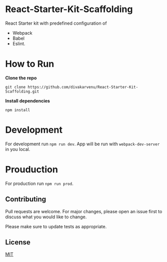# React-Starter-Kit-Scaffolding
React Starter kit with predefined configuration of
- Webpack
- Babel
- Eslint.

# How to Run
**Clone the repo**

```git clone https://github.com/divakarvenu/React-Starter-Kit-Scaffolding.git ```

**Install dependencies**

```npm install```

  # Development
  
  For development run ```npm run dev```. 
  App will be run with ```webpack-dev-server``` in you local.
  
  # Prouduction
  
   For production run ```npm run prod```. 

## Contributing
Pull requests are welcome. For major changes, please open an issue first to discuss what you would like to change.

Please make sure to update tests as appropriate.

## License
[MIT](https://choosealicense.com/licenses/mit/)


